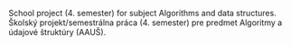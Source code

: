 School project (4. semester) for subject Algorithms and data structures.
Školský projekt/semestrálna práca (4. semester) pre predmet Algoritmy a údajové štruktúry (AAUŠ).
